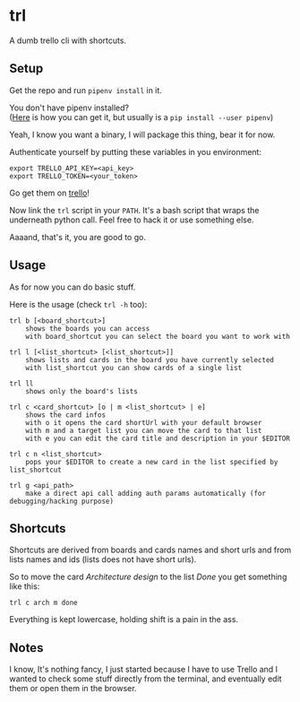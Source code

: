 # trl

A dumb trello cli with shortcuts.


## Setup

Get the repo and run `pipenv install` in it.

You don't have pipenv installed? \
([Here](https://pipenv.readthedocs.io/en/latest/install/#pragmatic-installation-of-pipenv)
is how you can get it, but usually is a `pip install --user pipenv`)

Yeah, I know you want a binary, I will package this thing, bear it for now.

Authenticate yourself by putting these variables in you environment:

    export TRELLO_API_KEY=<api_key>
    export TRELLO_TOKEN=<your_token>

Go get them on [trello](https://trello.com/app-key)!

Now link the `trl` script in your `PATH`.
It's a bash script that wraps the underneath python call.
Feel free to hack it or use something else.

Aaaand, that's it, you are good to go.


## Usage

As for now you can do basic stuff.

Here is the usage (check `trl -h` too):

    trl b [<board_shortcut>]
        shows the boards you can access
        with board_shortcut you can select the board you want to work with

    trl l [<list_shortcut> [<list_shortcut>]]
        shows lists and cards in the board you have currently selected
        with list_shortcut you can show cards of a single list

    trl ll
        shows only the board's lists

    trl c <card_shortcut> [o | m <list_shortcut> | e]
        shows the card infos
        with o it opens the card shortUrl with your default browser
        with m and a target list you can move the card to that list
        with e you can edit the card title and description in your $EDITOR

    trl c n <list_shortcut>
        pops your $EDITOR to create a new card in the list specified by list_shortcut

    trl g <api_path>
        make a direct api call adding auth params automatically (for debugging/hacking purpose)

## Shortcuts

Shortcuts are derived from boards and cards names and short urls
and from lists names and ids (lists does not have short urls).

So to move the card *Architecture design* to the list *Done*
you get something like this:

    trl c arch m done

Everything is kept lowercase, holding shift is a pain in the ass.


## Notes

I know, It's nothing fancy, I just started because I have to use Trello
and I wanted to check some stuff directly from the terminal, and eventually
edit them or open them in the browser.

